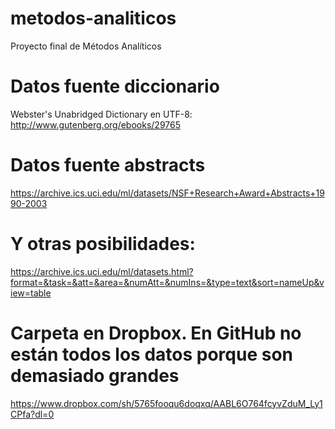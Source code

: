 # metodos-analiticos
Proyecto final de Métodos Analíticos

# Datos fuente diccionario
Webster's Unabridged Dictionary en UTF-8: http://www.gutenberg.org/ebooks/29765

# Datos fuente abstracts
https://archive.ics.uci.edu/ml/datasets/NSF+Research+Award+Abstracts+1990-2003

# Y otras posibilidades:
https://archive.ics.uci.edu/ml/datasets.html?format=&task=&att=&area=&numAtt=&numIns=&type=text&sort=nameUp&view=table

# Carpeta en Dropbox. En GitHub no están todos los datos porque son demasiado grandes
https://www.dropbox.com/sh/5765fooqu6doqxq/AABL6O764fcyvZduM_Ly1CPfa?dl=0


